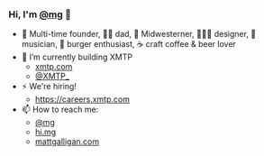 ### Hi, I'm [@mg](https://twitter.com/mg) 👋

- 🚀 Multi-time founder, 👦🏼 dad, 🌽 Midwesterner, 👨🏼‍🎨 designer, 🎸 musician, 🍔 burger enthusiast, ☕️ craft coffee & beer lover
- 🔭 I’m currently building XMTP
  - [xmtp.com](https://xmtp.com)
  - [@XMTP_](https://twitter.com/xmtp_)
- ⚡️ We're hiring!
  - https://careers.xmtp.com
- 📫 How to reach me:
  - [@mg](https://twitter.com/mg)
  - [hi.mg](https://hi.mg)
  - [mattgalligan.com](https://mattgalligan.com)
